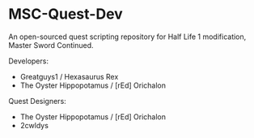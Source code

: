 # MSC-Quest-Dev
An open-sourced quest scripting repository for Half Life 1 modification, Master Sword Continued.

Developers:
- Greatguys1 / Hexasaurus Rex
- The Oyster Hippopotamus / [rEd] Orichalon

Quest Designers:
- The Oyster Hippopotamus / [rEd] Orichalon
- 2cwldys